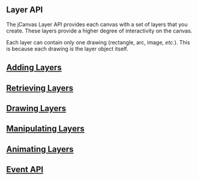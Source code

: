 ## Layer API

The jCanvas Layer API provides each canvas with a set of layers that you create. These layers provide a higher degree of interactivity on the canvas.

Each layer can contain only one drawing (rectangle, arc, image, *etc.*). This is because each drawing *is* the layer object itself.

## [Adding Layers](addLayers.md)
## [Retrieving Layers](retrieveLayers.md)
## [Drawing Layers](drawLayers.md)
## [Manipulating Layers](manipulateLayers.md)
## [Animating Layers](animateLayers.md)
## [Event API](eventAPI.md)
